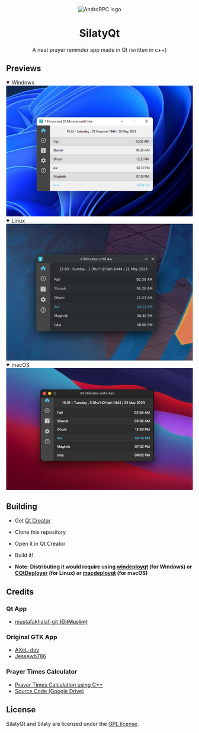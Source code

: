 <p align="center">
  <img src="https://github.com/mustafakhalaf-git/SilatyQt/raw/main/images/Icons/silaty.svg" align="center" width="100" height="100" alt="AndroRPC logo">
</p>
<H1 align="center">SilatyQt</H1>
<p align="center">A neat prayer reminder app made in Qt (written in c++)<p align="center">
  
## Previews
  
<details open>
<summary>Windows</summary>
<img src="screenshots/SilatyHomeWindows.png"/>
</details>
<details open>
<summary>Linux</summary>
<img src="screenshots/SilatyHomeLinux.png"/>
</details>
<details open>
<summary>macOS</summary>
<img src="screenshots/SilatyHomeOSX.png"/>
</details>

## Building
  - Get [Qt Creator](https://www.qt.io/product/development-tools)
  - Clone this repository
  - Open it in Qt Creator
  - Build it!
  
  - **Note: Distributing it would require using [windeployqt](https://doc.qt.io/qt-6/windows-deployment.html) (for Windows) or [CQtDeployer](https://github.com/QuasarApp/CQtDeployer) (for Linux) or [macdeployqt](https://doc.qt.io/qt-6/macos-deployment.html) (for macOS)**
  
## Credits

### Qt App
  - [mustafakhalaf-git ~~(GitMuslim)~~](https://github.com/mustafakhalaf-git)

### Original GTK App
  - [AXeL-dev](https://github.com/AXeL-dev)
  - [Jessewb786](https://github.com/Jessewb786)

### Prayer Times Calculator
  - [Prayer Times Calculation using C++](https://www.youtube.com/watch?v=3IrJoov8yfw)
  - [Source Code (Google Drive)](https://drive.google.com/file/d/10RRocsgs80exYBlEKX3GesD_Px1pv-OI/view)
## License

SilatyQt and Silaty are licensed under the [GPL license](LICENSE).
